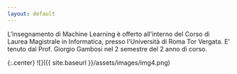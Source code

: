 ```yaml
---
layout: default
---
```


L'insegnamento di Machine Learning è offerto all'interno del Corso di Laurea Magistrale in Informatica, presso l'Università di Roma Tor Vergata. E' tenuto dal Prof. Giorgio Gambosi nel 2 semestre del 2 anno di corso.


{:.center}
![]({{ site.baseurl }}/assets/images/img4.png)


